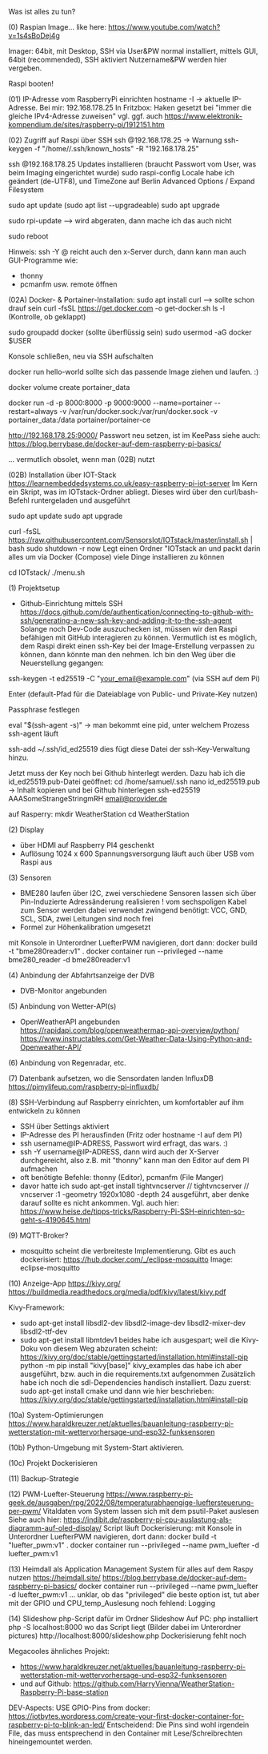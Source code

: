 Was ist alles zu tun?

(0) Raspian Image...
like here:
https://www.youtube.com/watch?v=1s4sBoDej4g

Imager: 64bit, mit Desktop, SSH via User&PW
normal installiert, mittels GUI, 64bit (recommended), SSH aktiviert
Nutzername&PW werden hier vergeben.

Raspi booten!


(01)
IP-Adresse vom RaspberryPi einrichten
hostname -I -> aktuelle IP-Adresse. Bei mir: 192.168.178.25
In Fritzbox: Haken gesetzt bei "immer die gleiche IPv4-Adresse zuweisen"
vgl. ggf. auch https://www.elektronik-kompendium.de/sites/raspberry-pi/1912151.htm

(02) Zugriff auf Raspi über SSH
ssh <UserName>@192.168.178.25
-> Warnung
ssh-keygen -f "/home/<UserName>/.ssh/known_hosts" -R "192.168.178.25"

ssh <UserName>@192.168.178.25
Updates installieren (braucht Passwort vom User, was beim Imaging eingerichtet wurde)
sudo raspi-config
Locale habe ich geändert (de-UTF8), und TimeZone auf Berlin
Advanced Options / Expand Filesystem

sudo apt update
(sudo apt list --upgradeable)
sudo apt upgrade

sudo rpi-update
--> wird abgeraten, dann mache ich das auch nicht

sudo reboot

Hinweis: ssh -Y <USER>@<IP-Aresse> reicht auch den x-Server durch, dann kann man auch GUI-Programme wie:
- thonny
- pcmanfm
usw. remote öffnen


(02A)
Docker- & Portainer-Installation:
sudo apt install curl --> sollte schon drauf sein
curl -fsSL https://get.docker.com -o get-docker.sh
ls -l (Kontrolle, ob geklappt)

sudo groupadd docker (sollte überflüssig sein)
sudo usermod -aG docker $USER

Konsole schließen, neu via SSH aufschalten

docker run hello-world sollte sich das passende Image ziehen und laufen. :)

docker volume create portainer_data

docker run -d -p 8000:8000 -p 9000:9000 --name=portainer --restart=always -v /var/run/docker.sock:/var/run/docker.sock -v portainer_data:/data portainer/portainer-ce

http://192.168.178.25:9000/
Passwort neu setzen, ist im KeePass
siehe auch:
https://blog.berrybase.de/docker-auf-dem-raspberry-pi-basics/

... vermutlich obsolet, wenn man (02B) nutzt


(02B)
Installation über IOT-Stack
https://learnembeddedsystems.co.uk/easy-raspberry-pi-iot-server
Im Kern ein Skript, was im IOTstack-Ordner abliegt. Dieses wird über den curl/bash-Befehl runtergeladen und ausgeführt


sudo apt update
sudo apt upgrade

curl -fsSL https://raw.githubusercontent.com/SensorsIot/IOTstack/master/install.sh | bash
sudo shutdown -r now
Legt einen Ordner "IOTstack an und packt darin alles um via Docker (Compose) viele Dinge installieren zu können

cd IOTstack/
./menu.sh


(1) Projektsetup
+ Github-Einrichtung mittels SSH
https://docs.github.com/de/authentication/connecting-to-github-with-ssh/generating-a-new-ssh-key-and-adding-it-to-the-ssh-agent
Solange noch Dev-Code auszuchecken ist, müssen wir den Raspi befähigen mit GitHub interagieren zu können.
Vermutlich ist es möglich, dem Raspi direkt einen ssh-Key bei der Image-Erstellung verpassen zu können, dann könnte man den nehmen.
Ich bin den Weg über die Neuerstellung gegangen:

ssh-keygen -t ed25519 -C "your_email@example.com" (via SSH auf dem Pi)

Enter (default-Pfad für die Dateiablage von Public- und Private-Key nutzen)

Passphrase festlegen

eval "$(ssh-agent -s)"
-> man bekommt eine pid, unter welchem Prozess ssh-agent läuft

ssh-add ~/.ssh/id_ed25519
dies fügt diese Datei der ssh-Key-Verwaltung hinzu.

Jetzt muss der Key noch bei Github hinterlegt werden. Dazu hab ich die id_ed25519.pub-Datei geöffnet:
cd /home/samuel/.ssh
nano id_ed25519.pub
-> Inhalt kopieren und bei Github hinterlegen
ssh-ed25519 AAASomeStrangeStringmRH email@provider.de

auf Rasperry:
mkdir WeatherStation
cd WeatherStation



(2) Display
+ über HDMI auf Raspberry PI4 geschenkt
+ Auflösung 1024 x 600
Spannungsversorgung läuft auch über USB vom Raspi aus 

(3) Sensoren
+ BME280 laufen über I2C, zwei verschiedene Sensoren lassen sich über Pin-Induzierte Adressänderung realisieren
! vom sechspoligen Kabel zum Sensor werden dabei verwendet zwingend benötigt:
VCC, GND, SCL, SDA, zwei Leitungen sind noch frei
+ Formel zur Höhenkalibration umgesetzt

mit Konsole in Unterordner LuefterPWM navigieren, dort dann:
docker build -t "bme280reader:v1" .
docker container run --privileged --name bme280_reader -d bme280reader:v1


(4)
Anbindung der Abfahrtsanzeige der DVB
+ DVB-Monitor angebunden

(5)
Anbindung von Wetter-API(s)
+ OpenWeatherAPI angebunden
  https://rapidapi.com/blog/openweathermap-api-overview/python/
  https://www.instructables.com/Get-Weather-Data-Using-Python-and-Openweather-API/

(6)
Anbindung von Regenradar, etc.

(7)
Datenbank aufsetzen, wo die Sensordaten landen
InfluxDB
https://pimylifeup.com/raspberry-pi-influxdb/

(8)
SSH-Verbindung auf Raspberry einrichten, um komfortabler auf ihm entwickeln zu können
- SSH über Settings aktiviert
- IP-Adresse des PI herausfinden (Fritz oder hostname -I auf dem PI)
- ssh username@IP-ADRESS, Passwort wird erfragt, das wars. :)
- ssh -Y username@IP-ADRESS, dann wird auch der X-Server durchgereicht, also z.B. mit "thonny" kann man den Editor auf dem PI aufmachen
- oft benötigte Befehle: thonny (Editor), pcmanfm (File Manger)
- davor hatte ich sudo apt-get install tightvncserver // tightvncserver // vncserver :1 -geometry 1920x1080 -depth 24 ausgeführt, aber denke darauf sollte es nicht ankommen.
Vgl. auch hier:
https://www.heise.de/tipps-tricks/Raspberry-Pi-SSH-einrichten-so-geht-s-4190645.html



(9)
MQTT-Broker?
+ mosquitto scheint die verbreiteste Implementierung. Gibt es auch dockerisiert:
https://hub.docker.com/_/eclipse-mosquitto
Image: eclipse-mosquitto

(10)
Anzeige-App https://kivy.org/
https://buildmedia.readthedocs.org/media/pdf/kivy/latest/kivy.pdf

Kivy-Framework:
- sudo apt-get install libsdl2-dev libsdl2-image-dev libsdl2-mixer-dev libsdl2-ttf-dev
- sudo apt-get install libmtdev1
beides habe ich ausgespart; weil die Kivy-Doku von diesem Weg abzuraten scheint:
https://kivy.org/doc/stable/gettingstarted/installation.html#install-pip
python -m pip install "kivy[base]" kivy_examples
das habe ich aber ausgeführt, bzw. auch in die requirements.txt aufgenommen
Zusätzlich habe ich noch die sdl-Dependencies handisch installiert. Dazu zuerst:
sudo apt-get install cmake
und dann wie hier beschrieben:
https://kivy.org/doc/stable/gettingstarted/installation.html#install-pip


(10a) System-Optimierungen
https://www.haraldkreuzer.net/aktuelles/bauanleitung-raspberry-pi-wetterstation-mit-wettervorhersage-und-esp32-funksensoren

(10b) Python-Umgebung mit System-Start aktivieren.

(10c) Projekt Dockerisieren

(11)
Backup-Strategie

(12)
PWM-Luefter-Steuerung
https://www.raspberry-pi-geek.de/ausgaben/rpg/2022/08/temperaturabhaengige-lueftersteuerung-per-pwm/
Vitaldaten vom System lassen sich mit dem psutil-Paket auslesen
Siehe auch hier: https://indibit.de/raspberry-pi-cpu-auslastung-als-diagramm-auf-oled-display/
Script läuft
Dockerisierung:
mit Konsole in Unterordner LuefterPWM navigieren, dort dann:
docker build -t "luefter_pwm:v1" .
docker container run --privileged --name pwm_luefter -d luefter_pwm:v1


(13) Heimdall als Application Management System für alles auf dem Raspy nutzen
https://heimdall.site/
https://blog.berrybase.de/docker-auf-dem-raspberry-pi-basics/
docker container run --privileged --name pwm_luefter -d luefter_pwm:v1
... unklar, ob das "privileged" die beste option ist, tut aber mit der GPIO und CPU_temp_Auslesung
noch fehlend: Logging

(14) Slideshow
php-Script dafür im Ordner Slideshow
Auf PC: php installiert
php -S localhost:8000 wo das Script liegt (Bilder dabei im Unterordner pictures)
http://localhost:8000/slideshow.php
Dockerisierung fehlt noch

Megacooles ähnliches Projekt:
+  https://www.haraldkreuzer.net/aktuelles/bauanleitung-raspberry-pi-wetterstation-mit-wettervorhersage-und-esp32-funksensoren
+  und auf Github: https://github.com/HarryVienna/WeatherStation-Raspberry-Pi-base-station


DEV-Aspects:
USE GPIO-Pins from docker:
https://iotbytes.wordpress.com/create-your-first-docker-container-for-raspberry-pi-to-blink-an-led/
Entscheidend: Die Pins sind wohl irgendein File, das muss entsprechend in den Container mit Lese/Schreibrechten hineingemountet werden.

